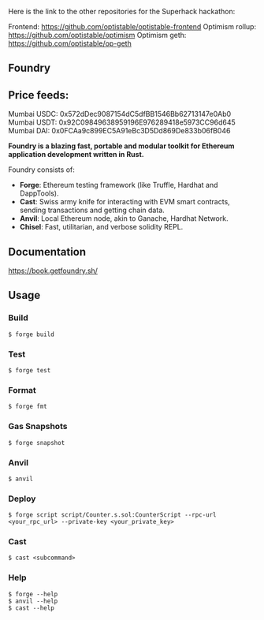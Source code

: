 Here is the link to the other repositories for the Superhack hackathon:

Frontend: https://github.com/optistable/optistable-frontend
Optimism rollup: https://github.com/optistable/optimism
Optimism geth: https://github.com/optistable/op-geth

## Foundry


## Price feeds:

Mumbai USDC: 0x572dDec9087154dC5dfBB1546Bb62713147e0Ab0
Mumbai USDT: 0x92C09849638959196E976289418e5973CC96d645
Mumbai DAI: 0x0FCAa9c899EC5A91eBc3D5Dd869De833b06fB046

**Foundry is a blazing fast, portable and modular toolkit for Ethereum application development written in Rust.**

Foundry consists of:

-   **Forge**: Ethereum testing framework (like Truffle, Hardhat and DappTools).
-   **Cast**: Swiss army knife for interacting with EVM smart contracts, sending transactions and getting chain data.
-   **Anvil**: Local Ethereum node, akin to Ganache, Hardhat Network.
-   **Chisel**: Fast, utilitarian, and verbose solidity REPL.

## Documentation

https://book.getfoundry.sh/

## Usage

### Build

```shell
$ forge build
```

### Test

```shell
$ forge test
```

### Format

```shell
$ forge fmt
```

### Gas Snapshots

```shell
$ forge snapshot
```

### Anvil

```shell
$ anvil
```

### Deploy

```shell
$ forge script script/Counter.s.sol:CounterScript --rpc-url <your_rpc_url> --private-key <your_private_key>
```

### Cast

```shell
$ cast <subcommand>
```

### Help

```shell
$ forge --help
$ anvil --help
$ cast --help
```
